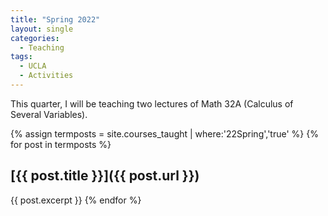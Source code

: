 ```yaml
---
title: "Spring 2022"
layout: single
categories:
  - Teaching
tags:
  - UCLA
  - Activities
---
```


This quarter, I will be teaching two lectures of Math 32A (Calculus of Several Variables).

<!--end_excerpt-->

{% assign termposts = site.courses_taught | where:'22Spring','true' %}
    {% for post in termposts %}

## [{{ post.title }}]({{ post.url }})

{{ post.excerpt }}
    {% endfor %}